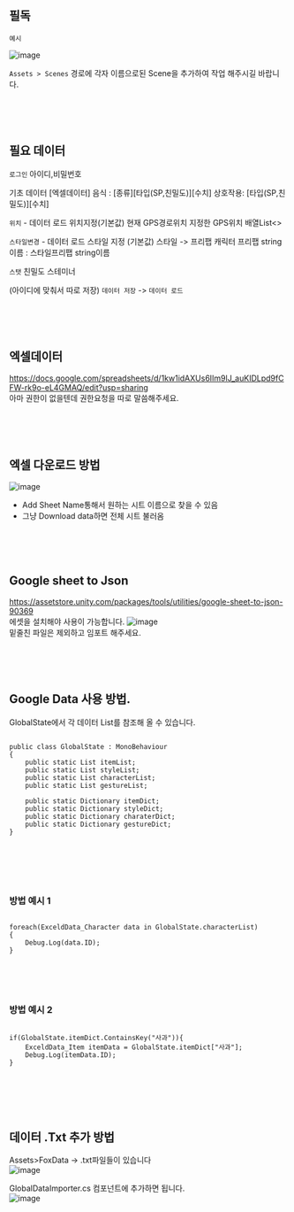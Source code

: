 ## 필독

`예시`

![image](https://user-images.githubusercontent.com/86601932/130741073-d8449320-a424-40a4-8dbf-a49e030c3050.png)

`Assets > Scenes` 경로에 각자 이름으로된 Scene을 추가하여 작업 해주시길 바랍니다.


<br><br><br>

## 필요 데이터

`로그인`
아이디,비밀번호

기초 데이터 [엑셀데이터]
음식 : [종류][타입(SP,친밀도)][수치]
상호작용: [타입(SP,친밀도)][수치]

`위치` - 데이터 로드 위치지정(기본값)
현재 GPS경로위치
지정한 GPS위치 배열List<>

`스타일변경` - 데이터 로드 스타일 지정 (기본값)
스타일 -> 프리팹
캐릭터 프리팹 string이름 : 스타일프리팹 string이름

`스탯`
친밀도
스테미너

(아이디에 맞춰서 따로 저장)
`데이터 저장` -> `데이터 로드`

<br><br><br>
## 엑셀데이터
https://docs.google.com/spreadsheets/d/1kw1idAXUs6IIm9lJ_auKIDLpd9fCFW-rk9o-eL4GMAQ/edit?usp=sharing
<br>아마 권한이 없을텐데 권한요청을 따로 말씀해주세요.

<br><br><br>
## 엑셀 다운로드 방법
![image](https://user-images.githubusercontent.com/33707494/131534324-45d92cbc-b021-4ccc-98c7-f770b59f76f1.png)

- Add Sheet Name통해서 원하는 시트 이름으로 찾을 수 있음
- 그냥 Download data하면 전체 시트 불러옴


<br><br><br>
## Google sheet to Json
https://assetstore.unity.com/packages/tools/utilities/google-sheet-to-json-90369
<br>에셋을 설치해야 사용이 가능합니다.
![image](https://user-images.githubusercontent.com/33707494/131981668-87ffe6a3-2342-48a5-a4d9-ffc78cb092db.png)
<br>밑줄친 파일은 제외하고 임포트 해주세요.

<br><br><br>
## Google Data 사용 방법.
GlobalState에서 각 데이터 List를 참조해 올 수 있습니다.
<pre>
<code>
public class GlobalState : MonoBehaviour
{
    public static List<ExceldData_Item> itemList;
    public static List<ExceldData_Style> styleList;
    public static List<ExceldData_Character> characterList;
    public static List<ExceldData_Gesture> gestureList;

    public static Dictionary<string, ExceldData_Item> itemDict;
    public static Dictionary<string, ExceldData_Style> styleDict;
    public static Dictionary<string, ExceldData_Character> charaterDict;
    public static Dictionary<string, ExceldData_Gesture> gestureDict;
}
</code>
</pre>

<br><br><br>
### 방법 예시 1
<pre>
<code>
foreach(ExceldData_Character data in GlobalState.characterList)
{
    Debug.Log(data.ID);
}
</code>
</pre>
<br><br>
### 방법 예시 2
<pre>
<code>
if(GlobalState.itemDict.ContainsKey("사과")){
    ExceldData_Item itemData = GlobalState.itemDict["사과"];
    Debug.Log(itemData.ID);
}
</code>
</pre>

<br><br><br>
## 데이터 .Txt 추가 방법
Assets>FoxData -> .txt파일들이 있습니다<br>
![image](https://user-images.githubusercontent.com/33707494/131983329-9c2f5f83-4ca9-4d8d-8f7e-94b878cf62c4.png)

GlobalDataImporter.cs 컴포넌트에 추가하면 됩니다.<br>
![image](https://user-images.githubusercontent.com/33707494/131983256-4d1780a7-a249-41e0-ba03-fd5032690f97.png)



